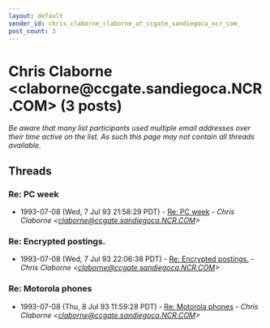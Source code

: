 ```yaml
---
layout: default
sender_id: chris_claborne_claborne_at_ccgate_sandiegoca_ncr_com_
post_count: 3
---
```


# Chris Claborne <claborne<span>@</span>ccgate.sandiegoca.NCR.COM> (3 posts)

_Be aware that many list participants used multiple email addresses over their time active on the list. As such this page may not contain all threads available._

## Threads

### Re: PC week
+ 1993-07-08 (Wed, 7 Jul 93 21:58:29 PDT) - [Re: PC week](/archive/1993/07/44bbf338865d4429c9e8f90f32d541554e6e0d48bf066bc4a5e04223f6308a62) - _Chris Claborne \<claborne@ccgate.sandiegoca.NCR.COM\>_

### Re: Encrypted postings.
+ 1993-07-08 (Wed, 7 Jul 93 22:06:38 PDT) - [Re: Encrypted postings.](/archive/1993/07/c900059127a2b3519fe61d3373789705d2003332bb2d6694a39fbb871a474bca) - _Chris Claborne \<claborne@ccgate.sandiegoca.NCR.COM\>_

### Re: Motorola phones
+ 1993-07-08 (Thu, 8 Jul 93 11:59:28 PDT) - [Re: Motorola phones](/archive/1993/07/4106450c262a97e61e1ae390cab984531c12187ef596492c4d0f0b712ef799e4) - _Chris Claborne \<claborne@ccgate.sandiegoca.NCR.COM\>_

